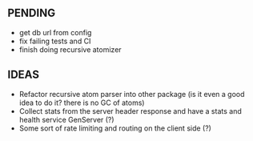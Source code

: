 ## PENDING

- get db url from config
- fix failing tests and CI
- finish doing recursive atomizer




## IDEAS
- Refactor recursive atom parser into other package
(is it even a good idea to do it? there is no GC of atoms)
- Collect stats from the server header response and have a stats and health service GenServer (?)
- Some sort of rate limiting and routing on the client side (?)